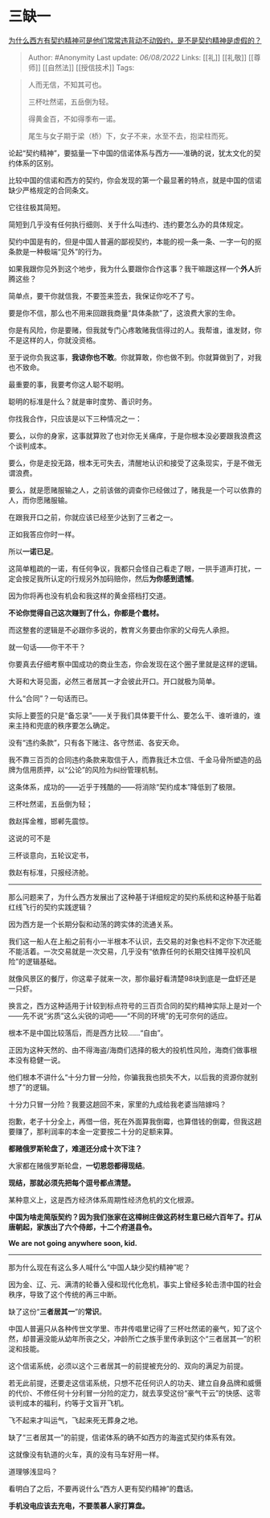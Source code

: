 # 三缺一
[为什么西方有契约精神可是他们常常违背动不动毁约，是不是契约精神是虚假的？](https://www.zhihu.com/question/409231442/answer/2604470896)

> Author: #Anonymity
> Last update: *06/08/2022*
> Links: [[礼]] [[礼敬]] [[尊师]] [[自然法]] [[授信技术]]
> Tags:

> 人而无信，不知其可也。
>
> 三杯吐然诺，五岳倒为轻。
>
> 得黄金百，不如得季布一诺。
>
> 尾生与女子期于梁（桥）下，女子不来，水至不去，抱梁柱而死。

论起“契约精神”，要掂量一下中国的信诺体系与西方——准确的说，犹太文化的契约体系的区别。

比较中国的信诺和西方的契约，你会发现的第一个最显著的特点，就是中国的信诺缺少严格规定的合同条文。

它往往极其简短。

简短到几乎没有任何执行细则、关于什么叫违约、违约要怎么办的具体规定。

契约中国是有的，但是中国人普遍的鄙视契约，本能的视一条一条、一字一句的抠条款是一种极端“见外”的行为。

如果我跟你见外到这个地步，我为什么要跟你合作这事？我干嘛跟这样一个**外人**折腾这些？

简单点，要干你就信我，不要签来签去，我保证你吃不了亏。

要是你不信，那么也不用来回跟我商量“具体条款”了，这浪费大家的生命。

你是有风险，你是要赌，但我就专门心疼敢赌我信得过的人。我帮谁，谁发财，你不是这样的人，你就没资格。

至于说你负我这事，**我谅你也不敢**。你就算敢，你也做不到。你就算做到了，对我也不致命。

最重要的事，我要考你这人聪不聪明。

聪明的标准是什么？就是审时度势、善识时务。

你找我合作，只应该是以下三种情况之一：

要么，以你的身家，这事就算败了也对你无关痛痒，于是你根本没必要跟我浪费这个谈判成本。

要么，你是走投无路，根本无可失去，清醒地认识和接受了这条现实，于是不做无谓浪费。

要么，就是愿赌服输之人，之前该做的调查你已经做过了，赌我是一个可以依靠的人，而你愿赌服输。

在跟我开口之前，你就应该已经至少达到了三者之一。

正如我答应你时一样。

所以**一诺已足**。

这简单粗疏的一诺，有任何争议，我都只会怪自己看走了眼，一拱手道声打扰，一定会按足我所认定的行规另外加码赔你，然后**为你感到遗憾**。

因为你将再也没有机会和我这样的黄金搭档打交道。

**不论你觉得自己这次赚到了什么，你都是个蠢材。**

而这整套的逻辑是不必跟你多说的，教育义务要由你家的父母先人承担。

就一句话——你干不干？

你要真去仔细考察中国成功的商业生态，你会发现在这个圈子里就是这样的逻辑。

大哥和大哥见面，必然三者居其一才会彼此开口。开口就极为简单。

什么“合同”？一句话而已。

实际上要签的只是“备忘录”——关于我们具体要干什么、要怎么干、谁听谁的，谁来主持和兜底的秩序要怎么确定。

没有“违约条款”，只有各下赌注、各守然诺、各安天命。

我不靠三百页的合同违约条款来取信于人，而靠我迁木立信、千金马骨所塑造的品牌为信用质押，以“公论”的风险为纠纷管理机制。

这条体系，成功的——近乎于残酷的——将消除“契约成本”降低到了极限。

三杯吐然诺，五岳倒为轻；

救赵挥金椎，邯郸先震惊。

这说的可不是

三杯谈意向，五轮议定书，

救赵有标准，只报经济舱。

---

那么问题来了，为什么西方发展出了这种基于详细规定的契约系统和这种基于贴着红线飞行的契约实践逻辑？

因为西方是一个长期分裂和动荡的跨实体的流通关系。

我们这一船人在上船之前有小一半根本不认识，去交易的对象也料不定你下次还能不能活着。一次交易就是一次交易，几乎没有“依靠任何的长期交往摊平投机风险”的逻辑基础。

就像风景区的餐厅，你这辈子就来一次，那你最好看清楚98块到底是一盘虾还是一只虾。

换言之，西方这种适用于计较到标点符号的三百页合同的契约精神实际上是对一个——先不说“劣质”这么尖锐的词吧——“不同的环境”的无可奈何的适应。

根本不是中国比较落后，而是西方比较……“自由”。

正因为这种天然的、由不得海盗/海商们选择的极大的投机性风险，海商们做事根本没有稳健一说。

他们根本不讲什么“十分力冒一分险，你骗我我也损失不大，以后我的资源你就别想了”的逻辑。

十分力只冒一分险？我要这趟回不来，家里的九成给我老婆当陪嫁吗？

抱歉，老子十分全上，再借一倍，死在外面算我倒霉，也算借钱的倒霉，但我这趟要赚了，那利润率的本金一定要按二十分的足额来算。

**都赌俄罗斯轮盘了，难道还分成十次下注？**

大家都在赌俄罗斯轮盘，**一切恩怨都得现结**。

**现结，那就必须先把每个逗号都点清楚。**

某种意义上，这是西方经济体系周期性经济危机的文化根源。

**中国为啥走简版契约？因为我们张家在这樟树庄做这药材生意已经六百年了。打从唐朝起，家族出了六个侍郎，十二个府道县令。**

**We are not going anywhere soon, kid.**

---

那为什么现在有这么多人喊什么“中国人缺少契约精神”呢？

因为金、辽、元、满清的轮番入侵和现代化危机，事实上曾经多轮击溃中国的社会秩序，导致了这个传统的再三中断。

缺了这份“**三者居其一**”的**常识**。

中国人普遍只从各种传世文学里、市井传唱里记得了三杯吐然诺的豪气，知了这个然，却普遍没能从幼年所丧之父，冲龄所亡之族手里传承到这个“三者居其一”的积淀和技能。

这个信诺系统，必须以这个三者居其一的前提被充分的、双向的满足为前提。

若无此前提，还要走这信诺系统，只想不花任何识人的功夫、建立自身品牌和威慑的代价、不修任何十分利冒一分险的定力，就去享受这份“豪气干云”的快感、这零谈判成本的福利，约等于文盲开飞机。

飞不起来才叫运气，飞起来死无葬身之地。

缺了“三者居其一”的前提，信诺体系的确不如西方的海盗式契约体系有效。

这就像没有轨道的火车，真的没有马车好用一样。

道理够浅显吗？

看明白了之后，不要再说什么“西方人更有契约精神”的蠢话。

**手机没电应该去充电，不要羡慕人家打算盘。**

